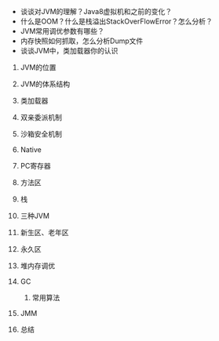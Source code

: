 - 谈谈对JVM的理解？Java8虚拟机和之前的变化？
- 什么是OOM？什么是栈溢出StackOverFlowError？怎么分析？
- JVM常用调优参数有哪些？
- 内存快照如何抓取，怎么分析Dump文件
- 谈谈JVM中，类加载器你的认识


1. JVM的位置

2. JVM的体系结构
3. 类加载器
4. 双亲委派机制
5. 沙箱安全机制
6. Native
7. PC寄存器
8. 方法区
9. 栈
10. 三种JVM
11. 新生区、老年区
12. 永久区
13. 堆内存调优
14. GC
    1. 常用算法
15. JMM
16. 总结
